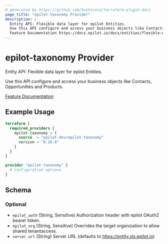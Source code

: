 ```yaml
---
# generated by https://github.com/hashicorp/terraform-plugin-docs
page_title: "epilot-taxonomy Provider"
description: |-
  Entity API: Flexible data layer for epilot Entities.
  Use this API configure and access your business objects like Contacts, Opportunities and Products.
  Feature Documentation https://docs.epilot.io/docs/entities/flexible-entities
---
```


# epilot-taxonomy Provider

Entity API: Flexible data layer for epilot Entities.

Use this API configure and access your business objects like Contacts, Opportunities and Products.

[Feature Documentation](https://docs.epilot.io/docs/entities/flexible-entities)

## Example Usage

```terraform
terraform {
  required_providers {
    epilot-taxonomy = {
      source  = "epilot-dev/epilot-taxonomy"
      version = "0.10.0"
    }
  }
}

provider "epilot-taxonomy" {
  # Configuration options
}
```

<!-- schema generated by tfplugindocs -->
## Schema

### Optional

- `epilot_auth` (String, Sensitive) Authorization header with epilot OAuth2 bearer token.
- `epilot_org` (String, Sensitive) Overrides the target organization to allow shared tenantaccess.
- `server_url` (String) Server URL (defaults to https://entity.sls.epilot.io)
